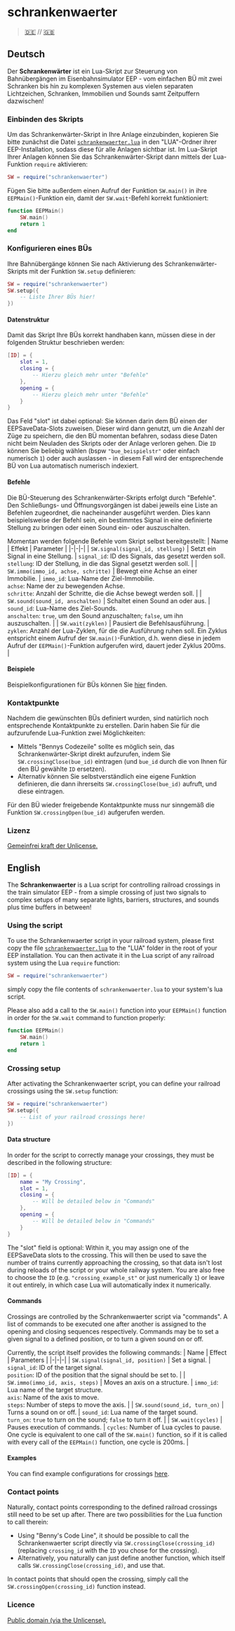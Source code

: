 # schrankenwaerter
> [🇩🇪](#deutsch) // [🇬🇧](#english)

## Deutsch
Der **Schrankenwärter** ist ein Lua-Skript zur Steuerung von Bahnübergängen im
Eisenbahnsimulator EEP - vom einfachen BÜ mit zwei Schranken bis hin zu
komplexen Systemen aus vielen separaten Lichtzeichen, Schranken, Immobilien und
Sounds samt Zeitpuffern dazwischen!

### Einbinden des Skripts
Um das Schrankenwärter-Skript in Ihre Anlage einzubinden, kopieren Sie bitte
zunächst die Datei 
[`schrankenwaerter.lua`](https://github.com/anjo0803/schrankenwaerter/blob/main/schrankenwaerter.lua)
in den "LUA"-Ordner ihrer EEP-Installation, sodass diese für alle Anlagen
sichtbar ist. Im Lua-Skript Ihrer Anlagen können Sie das Schrankenwärter-Skript
dann mittels der Lua-Funktion `require` aktivieren:
```lua
SW = require("schrankenwaerter")
```
Fügen Sie bitte außerdem einen Aufruf der Funktion `SW.main()` in ihre
`EEPMain()`-Funktion ein, damit der `SW.wait`-Befehl korrekt funktioniert:
```lua
function EEPMain()
	SW.main()
	return 1
end
```

### Konfigurieren eines BÜs
Ihre Bahnübergänge können Sie nach Aktivierung des Schrankenwärter-Skripts mit
der Funktion `SW.setup` definieren:
```lua
SW = require("schrankenwaerter")
SW.setup({
	-- Liste Ihrer BÜs hier!
})
```

#### Datenstruktur
Damit das Skript Ihre BÜs korrekt handhaben kann, müssen diese in der folgenden
Struktur beschrieben werden:
```lua
[ID] = {
	slot = 1,
	closing = {
		-- Hierzu gleich mehr unter "Befehle"
	},
	opening = {
		-- Hierzu gleich mehr unter "Befehle"
	}
}
```
Das Feld "slot" ist dabei optional: Sie können darin dem BÜ einen der
EEPSaveData-Slots zuweisen. Dieser wird dann genutzt, um die Anzahl der Züge zu
speichern, die den BÜ momentan befahren, sodass diese Daten nicht beim Neuladen
des Skripts oder der Anlage verloren gehen. Die `ID` können Sie beliebig wählen
(bspw `"bue_beispielstr"` oder einfach numerisch `1`) oder auch auslassen - in
diesem Fall wird der entsprechende BÜ von Lua automatisch numerisch indexiert.

#### Befehle
Die BÜ-Steuerung des Schrankenwärter-Skripts erfolgt durch "Befehle". Den
Schließungs- und Öffnungsvorgängen ist dabei jeweils eine Liste an Befehlen
zugeordnet, die nacheinander ausgeführt werden. Dies kann beispielsweise der
Befehl sein, ein bestimmtes Signal in eine definierte Stellung zu bringen oder
einen Sound ein- oder auszuschalten.

Momentan werden folgende Befehle vom Skript selbst bereitgestellt:
| Name | Effekt | Parameter |
|-|-|-|
| `SW.signal(signal_id, stellung)` | Setzt ein Signal in eine Stellung. | `signal_id`: ID des Signals, das gesetzt werden soll.<br>`stellung`: ID der Stellung, in die das Signal gesetzt werden soll. |
| `SW.immo(immo_id, achse, schritte)` | Bewegt eine Achse an einer Immobilie. | `immo_id`: Lua-Name der Ziel-Immobilie.<br>`achse`: Name der zu bewegenden Achse.<br>`schritte`: Anzahl der Schritte, die die Achse bewegt werden soll. |
| `SW.sound(sound_id, anschalten)` | Schaltet einen Sound an oder aus. | `sound_id`: Lua-Name des Ziel-Sounds.<br>`anschalten`: `true`, um den Sound anzuschalten; `false`, um ihn auszuschalten. |
| `SW.wait(zyklen)` | Pausiert die Befehlsausführung. | `zyklen`: Anzahl der Lua-Zyklen, für die die Ausführung ruhen soll. Ein Zyklus entspricht einem Aufruf der `SW.main()`-Funktion, d.h. wenn diese in jedem Aufruf der `EEPMain()`-Funktion aufgerufen wird, dauert jeder Zyklus 200ms. |

#### Beispiele
Beispielkonfigurationen für BÜs können Sie
[hier](https://github.com/anjo0803/schrankenwaerter/blob/main/examples.lua)
finden.

### Kontaktpunkte
Nachdem die gewünschten BÜs definiert wurden, sind natürlich noch entsprechende
Kontaktpunkte zu erstellen. Darin haben Sie für die aufzurufende Lua-Funktion
zwei Möglichkeiten:

- Mittels "Bennys Codezeile" sollte es möglich sein, das Schrankenwärter-Skript
  direkt aufzurufen, indem Sie `SW.crossingClose(bue_id)` eintragen (und
  `bue_id` durch die von Ihnen für den BÜ gewählte `ID` ersetzen).
- Alternativ können Sie selbstverständlich eine eigene Funktion definieren, die
  dann ihrerseits `SW.crossingClose(bue_id)` aufruft, und diese eintragen.

Für den BÜ wieder freigebende Kontaktpunkte muss nur sinngemäß die Funktion
`SW.crossingOpen(bue_id)` aufgerufen werden.

### Lizenz
[Gemeinfrei kraft der Unlicense.](https://github.com/anjo0803/schrankenwaerter/blob/main/UNLICENSE.txt)

## English
The **Schrankenwaerter** is a Lua script for controlling railroad crossings in
the train simulator EEP - from a simple crossing of just two signals to complex
setups of many separate lights, barriers, structures, and sounds plus time
buffers in between!

### Using the script
To use the Schrankenwaerter script in your railroad system, please first copy
the file
[`schrankenwaerter.lua`](https://github.com/anjo0803/schrankenwaerter/blob/main/schrankenwaerter.lua)
to the "LUA" folder in the root of your EEP installation. You can then activate
it in the Lua script of any railroad system using the Lua `require` function:
```lua
SW = require("schrankenwaerter")
```

 simply copy the
file contents of `schrankenwaerter.lua` to your system's lua script.

Please also add a call to the `SW.main()` function into your `EEPMain()`
function in order for the `SW.wait` command to function properly:
```lua
function EEPMain()
	SW.main()
	return 1
end
```

### Crossing setup
After activating the Schrankenwaerter script, you can define your railroad
crossings using the `SW.setup` function:
```lua
SW = require("schrankenwaerter")
SW.setup({
	-- List of your railroad crossings here!
})
```

#### Data structure
In order for the script to correctly manage your crossings, they must be
described in the following structure:
```lua
[ID] = {
	name = "My Crossing",
	slot = 1,
	closing = {
		-- Will be detailed below in "Commands"
	},
	opening = {
		-- Will be detailed below in "Commands"
	}
}
```
The "slot" field is optional: Within it, you may assign one of the EEPSaveData
slots to the crossing. This will then be used to save the number of trains
currently approaching the crossing, so that data isn't lost during reloads of
the script or your whole railway system. You are also free to choose the `ID`
(e.g. `"crossing_example_st"` or just numerically `1`) or leave it out
entirely, in which case Lua will automatically index it numerically.

#### Commands
Crossings are controlled by the Schrankenwaerter script via "commands". A list
of commands to be executed one after another is assigned to the opening and
closing sequences respectively. Commands may be to set a given signal to a
defined position, or to turn a given sound on or off.

Currently, the script itself provides the following commands:
| Name | Effect | Parameters |
|-|-|-|
| `SW.signal(signal_id, position)` | Set a signal. | `signal_id`: ID of the target signal.<br>`position`: ID of the position that the signal should be set to. |
| `SW.immo(immo_id, axis, steps)` | Moves an axis on a structure. | `immo_id`: Lua name of the target structure.<br>`axis`: Name of the axis to move.<br>`steps`: Number of steps to move the axis. |
| `SW.sound(sound_id, turn_on)` | Turns a sound on or off. | `sound_id`: Lua name of the target sound.<br>`turn_on`: `true` to turn on the sound; `false` to turn it off. |
| `SW.wait(cycles)` | Pauses execution of commands. | `cycles`: Number of Lua cycles to pause. One cycle is equivalent to one call of the `SW.main()` function, so if it is called with every call of the `EEPMain()` function, one cycle is 200ms. |

#### Examples
You can find example configurations for crossings
[here](https://github.com/anjo0803/schrankenwaerter/blob/main/examples.lua).

### Contact points
Naturally, contact points corresponding to the defined railroad crossings still
need to be set up after. There are two possibilities for the Lua function to
call therein:

- Using "Benny's Code Line", it should be possible to call the Schrankenwaerter
  script directly via `SW.crossingClose(crossing_id)` (replacing `crossing_id`
  with the `ID` you chose for the crossing).
- Alternatively, you naturally can just define another function, which itself
  calls `SW.crossingClose(crossing_id)`, and use that.

In contact points that should open the crossing, simply call the
`SW.crossingOpen(crossing_id)` function instead.

### Licence
[Public domain (via the Unlicense).](https://github.com/anjo0803/schrankenwaerter/blob/main/UNLICENSE.txt)
